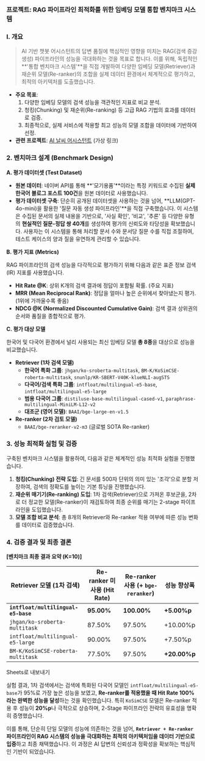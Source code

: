 ### **프로젝트: RAG 파이프라인 최적화를 위한 임베딩 모델 통합 벤치마크 시스템**

### **Ⅰ. 개요**

> AI 기반 챗봇 어시스턴트의 답변 품질에 핵심적인 영향을 미치는 RAG(검색 증강 생성) 파이프라인의 성능을 극대화하는 것을 목표로 합니다. 이를 위해, 독립적인 **'통합 벤치마크 시스템'**을 직접 개발하여 다양한 임베딩 모델(Retriever)과 재순위 모델(Re-ranker)의 조합을 실제 데이터 환경에서 체계적으로 평가하고, 최적의 아키텍처를 도출했습니다.
> 
- **주요 목표**:
    1. 다양한 임베딩 모델의 검색 성능을 객관적인 지표로 비교 분석.
    2. 청킹(Chunking) 및 재순위(Re-ranking) 등 고급 RAG 기법의 효과를 데이터로 검증.
    3. 최종적으로, 실제 서비스에 적용할 최고 성능의 모델 조합을 데이터에 기반하여 선정.
- **관련 프로젝트**: [AI 날씨 어시스턴트](https://www.google.com/search?q=https://github.com/your-repo/your-weather-assistant-project) (가상 링크)

### **2. 벤치마크 설계 (Benchmark Design)**

**A. 평가 데이터셋 (Test Dataset)**

- **원본 데이터**: 네이버 API를 통해 **'모기용품'**이라는 특정 키워드로 수집된 **실제 한국어 블로그 포스트 100건**을 원본 데이터로 사용했습니다.
- **평가 데이터셋 구축**: 단순히 공개된 데이터셋을 사용하는 것을 넘어, **LLM(GPT-4o-mini)을 활용한 '질문 자동 생성 파이프라인'**을 직접 구축했습니다. 이 시스템은 수집된 문서의 실제 내용을 기반으로, '사실 확인', '비교', '추론' 등 다양한 유형의 **현실적인 질문-정답 쌍 40개**를 생성하여 평가의 신뢰도와 타당성을 확보했습니다. 사용자는 이 시스템을 통해 처리할 문서 수와 문서당 질문 수를 직접 조절하여, 테스트 케이스의 양과 질을 유연하게 관리할 수 있습니다.

**B. 평가 지표 (Metrics)**

RAG 파이프라인의 검색 성능을 다각적으로 평가하기 위해 다음과 같은 표준 정보 검색(IR) 지표를 사용했습니다.

- **Hit Rate @K**: 상위 K개의 검색 결과에 정답이 포함될 확률. (주요 지표)
- **MRR (Mean Reciprocal Rank)**: 정답을 얼마나 높은 순위에서 찾아냈는지 평가. (1위에 가까울수록 좋음)
- **NDCG @K (Normalized Discounted Cumulative Gain)**: 검색 결과 상위권의 순서와 품질을 종합적으로 평가.

**C. 평가 대상 모델**

한국어 및 다국어 환경에서 널리 사용되는 최신 임베딩 모델 **총 8종**을 대상으로 성능을 비교했습니다.

- **Retriever (1차 검색 모델)**
    - **한국어 특화 그룹**: `jhgan/ko-sroberta-multitask`, `BM-K/KoSimCSE-roberta-multitask`, `snunlp/KR-SBERT-V40K-klueNLI-augSTS`
    - **다국어/검색 특화 그룹**: `intfloat/multilingual-e5-base`, `intfloat/multilingual-e5-large`
    - **범용 다국어 그룹**: `distiluse-base-multilingual-cased-v1`, `paraphrase-multilingual-MiniLM-L12-v2`
    - **대조군 (영어 모델)**: `BAAI/bge-large-en-v1.5`
- **Re-ranker (2차 검토 모델)**
    - `BAAI/bge-reranker-v2-m3` (글로벌 SOTA Re-ranker)

### **3. 성능 최적화 실험 및 검증**

구축된 벤치마크 시스템을 활용하여, 다음과 같은 체계적인 성능 최적화 실험을 진행했습니다.

1. **청킹(Chunking) 전략 도입**: 긴 문서를 500자 단위의 의미 있는 '조각'으로 분할 저장하여, 검색의 정확도를 높이는 기본 튜닝을 진행했습니다.
2. **재순위 매기기(Re-ranking) 도입**: 1차 검색(Retriever)으로 가져온 후보군을, 2차로 더 정교한 모델(Re-ranker)이 재검토하여 최종 순위를 매기는 2-stage 파이프라인을 도입했습니다.
3. **모델 조합 비교 분석**: 총 8개의 Retriever와 Re-ranker 적용 여부에 따른 성능 변화를 데이터로 검증했습니다.

### **4. 검증 결과 및 최종 결론**

**[벤치마크 최종 결과 요약 (K=10)]**

| Retriever 모델 (1차 검색) | Re-ranker 미사용 (Hit Rate) | Re-ranker 사용 (+ `bge-reranker`) | 성능 향상폭 |
| --- | --- | --- | --- |
| **`intfloat/multilingual-e5-base`** | **95.00%** | **100.00%** | **+5.00%p** |
| `jhgan/ko-sroberta-multitask` | 87.50% | 97.50% | +10.00%p |
| `intfloat/multilingual-e5-large` | 90.00% | 97.50% | +7.50%p |
| `BM-K/KoSimCSE-roberta-multitask` | 77.50% | 97.50% | **+20.00%p** |

Sheets로 내보내기

실험 결과, 1차 검색에서는 검색에 특화된 다국어 모델인 `intfloat/multilingual-e5-base`가 95%로 가장 높은 성능을 보였고, **Re-ranker를 적용했을 때 Hit Rate 100%라는 완벽한 성능을 달성**하는 것을 확인했습니다. 특히 `KoSimCSE` 모델은 Re-ranker 적용 후 성능이 **20%p**나 극적으로 상승하며, 2-Stage 파이프라인 전략의 유효성을 명확히 증명했습니다.

이를 통해, 단순히 단일 모델의 성능에 의존하는 것을 넘어, **`Retriever + Re-ranker` 파이프라인이 RAG 시스템의 성능을 극대화하는 최적의 아키텍처임을 데이터 기반으로 입증**하고 최종 채택했습니다. 이 과정은 AI 답변의 신뢰성과 정확성을 확보하는 핵심적인 기반이 되었습니다.
